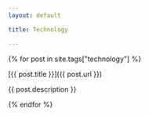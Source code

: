 ```yaml
---
layout: default

title: Technology

---
```


{% for post in site.tags["technology"] %}

[{{ post.title }}]({{ post.url }})

{{ post.description }}

{% endfor %}
